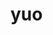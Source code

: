 <!Docktype html>
<html lang="en">
  
  <head>
  <title>J.M </title>

</head>

<body> 
<h1> yuo </h1>
</body>

</html>
